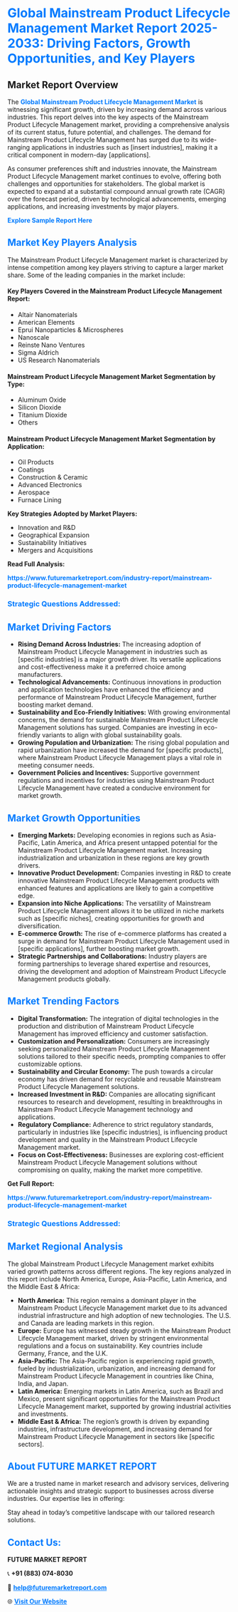 <h1 style="color: #007BFF;">Global Mainstream Product Lifecycle Management Market Report 2025-2033: Driving Factors, Growth Opportunities, and Key Players</h1>

<section id="overview">
<h2>Market Report Overview</h2>
<p>The <a href="https://www.futuremarketreport.com/industry-report/mainstream-product-lifecycle-management-market" style="color: #007BFF; text-decoration: none;"><strong>Global Mainstream Product Lifecycle Management Market</strong></a> is witnessing significant growth, driven by increasing demand across various industries. This report delves into the key aspects of the Mainstream Product Lifecycle Management market, providing a comprehensive analysis of its current status, future potential, and challenges. The demand for Mainstream Product Lifecycle Management has surged due to its wide-ranging applications in industries such as [insert industries], making it a critical component in modern-day [applications].</p>
<p>As consumer preferences shift and industries innovate, the Mainstream Product Lifecycle Management market continues to evolve, offering both challenges and opportunities for stakeholders. The global market is expected to expand at a substantial compound annual growth rate (CAGR) over the forecast period, driven by technological advancements, emerging applications, and increasing investments by major players.</p>
</section>

<section id="overview">
<p><a href="https://www.futuremarketreport.com/request-sample/reportId=34895" style="color: #007BFF; text-decoration: none;"><strong>Explore Sample Report Here</strong></a></p>
</section>

<section id="key-players">
<h2 style="color: #007BFF;">Market Key Players Analysis</h2>
<p>The Mainstream Product Lifecycle Management market is characterized by intense competition among key players striving to capture a larger market share. Some of the leading companies in the market include:</p>
<h4>Key Players Covered in the Mainstream Product Lifecycle Management Report:</h4>
<ul><li>Altair Nanomaterials</li><li>American Elements</li><li>Eprui Nanoparticles &amp; Microspheres</li><li>Nanoscale</li><li>Reinste Nano Ventures</li><li>Sigma Aldrich</li><li>US Research Nanomaterials</li></ul>
<h4>Mainstream Product Lifecycle Management Market Segmentation by Type:</h4>
<ul><li>Aluminum Oxide</li><li>Silicon Dioxide</li><li>Titanium Dioxide</li><li>Others</li></ul>

<h4>Mainstream Product Lifecycle Management Market Segmentation by Application:</h4>
<ul><li>Oil Products</li><li>Coatings</li><li>Construction &amp; Ceramic</li><li>Advanced Electronics</li><li>Aerospace</li><li>Furnace Lining</li></ul>
<p><strong>Key Strategies Adopted by Market Players:</strong></p>
<ul>
<li>Innovation and R&D</li>
<li>Geographical Expansion</li>
<li>Sustainability Initiatives</li>
<li>Mergers and Acquisitions</li>
</ul>
</section>

<section>
<p><strong>Read Full Analysis: </strong></p><a href="https://www.futuremarketreport.com/industry-report/mainstream-product-lifecycle-management-market" style="color: #007BFF; text-decoration: none;"><strong>https://www.futuremarketreport.com/industry-report/mainstream-product-lifecycle-management-market</strong></a>
<h3 style="color: #007BFF;">Strategic Questions Addressed:</h3>
</section>

<section id="driving-factors">
<h2 style="color: #007BFF;">Market Driving Factors</h2>
<ul>
<li><strong>Rising Demand Across Industries:</strong> The increasing adoption of Mainstream Product Lifecycle Management in industries such as [specific industries] is a major growth driver. Its versatile applications and cost-effectiveness make it a preferred choice among manufacturers.</li>
<li><strong>Technological Advancements:</strong> Continuous innovations in production and application technologies have enhanced the efficiency and performance of Mainstream Product Lifecycle Management, further boosting market demand.</li>
<li><strong>Sustainability and Eco-Friendly Initiatives:</strong> With growing environmental concerns, the demand for sustainable Mainstream Product Lifecycle Management solutions has surged. Companies are investing in eco-friendly variants to align with global sustainability goals.</li>
<li><strong>Growing Population and Urbanization:</strong> The rising global population and rapid urbanization have increased the demand for [specific products], where Mainstream Product Lifecycle Management plays a vital role in meeting consumer needs.</li>
<li><strong>Government Policies and Incentives:</strong> Supportive government regulations and incentives for industries using Mainstream Product Lifecycle Management have created a conducive environment for market growth.</li>
</ul>
</section>

<section id="growth-opportunities">
<h2 style="color: #007BFF;">Market Growth Opportunities</h2>
<ul>
<li><strong>Emerging Markets:</strong> Developing economies in regions such as Asia-Pacific, Latin America, and Africa present untapped potential for the Mainstream Product Lifecycle Management market. Increasing industrialization and urbanization in these regions are key growth drivers.</li>
<li><strong>Innovative Product Development:</strong> Companies investing in R&D to create innovative Mainstream Product Lifecycle Management products with enhanced features and applications are likely to gain a competitive edge.</li>
<li><strong>Expansion into Niche Applications:</strong> The versatility of Mainstream Product Lifecycle Management allows it to be utilized in niche markets such as [specific niches], creating opportunities for growth and diversification.</li>
<li><strong>E-commerce Growth:</strong> The rise of e-commerce platforms has created a surge in demand for Mainstream Product Lifecycle Management used in [specific applications], further boosting market growth.</li>
<li><strong>Strategic Partnerships and Collaborations:</strong> Industry players are forming partnerships to leverage shared expertise and resources, driving the development and adoption of Mainstream Product Lifecycle Management products globally.</li>
</ul>
</section>

<section id="trending-factors">
<h2 style="color: #007BFF;">Market Trending Factors</h2>
<ul>
<li><strong>Digital Transformation:</strong> The integration of digital technologies in the production and distribution of Mainstream Product Lifecycle Management has improved efficiency and customer satisfaction.</li>
<li><strong>Customization and Personalization:</strong> Consumers are increasingly seeking personalized Mainstream Product Lifecycle Management solutions tailored to their specific needs, prompting companies to offer customizable options.</li>
<li><strong>Sustainability and Circular Economy:</strong> The push towards a circular economy has driven demand for recyclable and reusable Mainstream Product Lifecycle Management solutions.</li>
<li><strong>Increased Investment in R&D:</strong> Companies are allocating significant resources to research and development, resulting in breakthroughs in Mainstream Product Lifecycle Management technology and applications.</li>
<li><strong>Regulatory Compliance:</strong> Adherence to strict regulatory standards, particularly in industries like [specific industries], is influencing product development and quality in the Mainstream Product Lifecycle Management market.</li>
<li><strong>Focus on Cost-Effectiveness:</strong> Businesses are exploring cost-efficient Mainstream Product Lifecycle Management solutions without compromising on quality, making the market more competitive.</li>
</ul>
</section>

<section>
<p><strong>Get Full Report: </strong></p><a href="https://www.futuremarketreport.com/industry-report/mainstream-product-lifecycle-management-market" style="color: #007BFF; text-decoration: none;"><strong>https://www.futuremarketreport.com/industry-report/mainstream-product-lifecycle-management-market</strong></a>
<h3 style="color: #007BFF;">Strategic Questions Addressed:</h3>
</section>


<section id="regional-analysis">
<h2 style="color: #007BFF;">Market Regional Analysis</h2>
<p>The global Mainstream Product Lifecycle Management market exhibits varied growth patterns across different regions. The key regions analyzed in this report include North America, Europe, Asia-Pacific, Latin America, and the Middle East & Africa:</p>
<ul>
<li><strong>North America:</strong> This region remains a dominant player in the Mainstream Product Lifecycle Management market due to its advanced industrial infrastructure and high adoption of new technologies. The U.S. and Canada are leading markets in this region.</li>
<li><strong>Europe:</strong> Europe has witnessed steady growth in the Mainstream Product Lifecycle Management market, driven by stringent environmental regulations and a focus on sustainability. Key countries include Germany, France, and the U.K.</li>
<li><strong>Asia-Pacific:</strong> The Asia-Pacific region is experiencing rapid growth, fueled by industrialization, urbanization, and increasing demand for Mainstream Product Lifecycle Management in countries like China, India, and Japan.</li>
<li><strong>Latin America:</strong> Emerging markets in Latin America, such as Brazil and Mexico, present significant opportunities for the Mainstream Product Lifecycle Management market, supported by growing industrial activities and investments.</li>
<li><strong>Middle East & Africa:</strong> The region’s growth is driven by expanding industries, infrastructure development, and increasing demand for Mainstream Product Lifecycle Management in sectors like [specific sectors].</li>
</ul>
</section>

<footer>
<h2 style="color: #007BFF;">About FUTURE MARKET REPORT</h2>
<p>We are a trusted name in market research and advisory services, delivering actionable insights and strategic support to businesses across diverse industries. Our expertise lies in offering:</p>

<p>Stay ahead in today’s competitive landscape with our tailored research solutions.</p>

<h2 style="color: #007BFF;">Contact Us:</h2>
<p><strong>FUTURE MARKET REPORT</strong></p>
<p>📞 <strong>+91 (883) 074-8030</strong></p>
<p>📧 <strong><a href="mailto:help@futuremarketreport.com" style="color: #007BFF;">help@futuremarketreport.com</a></strong></p>
<p>🌐 <strong><a href="https://www.futuremarketreport.com/" style="color: #007BFF;">Visit Our Website</a></strong></p>
</footer>